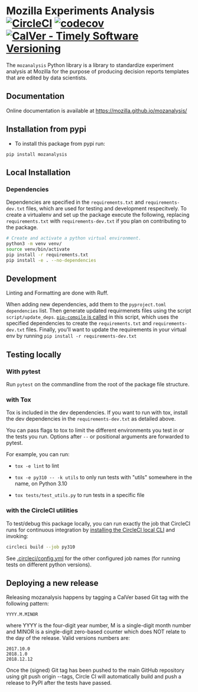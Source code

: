 # Mozilla Experiments Analysis [![CircleCI](https://circleci.com/gh/mozilla/mozanalysis.svg?style=svg)](https://circleci.com/gh/mozilla/mozanalysis) [![codecov](https://codecov.io/gh/mozilla/mozanalysis/branch/master/graph/badge.svg)](https://codecov.io/gh/mozilla/mozanalysis) [![CalVer - Timely Software Versioning](https://img.shields.io/badge/calver-YYYY.M.MINOR-22bfda.svg)](https://calver.org/)

The `mozanalysis` Python library is a library to standardize experiment analysis
at Mozilla for the purpose of producing decision reports templates that are
edited by data scientists.

## Documentation

Online documentation is available at https://mozilla.github.io/mozanalysis/

##  Installation from pypi
- To install this package from pypi run:
```
pip install mozanalysis
```

## Local Installation
### Dependencies
Dependencies are specified in the `requirements.txt` and `requirements-dev.txt` files, which are used for testing and development respecitvely.
To create a virtualenv and set up the package execute the following, replacing `requirements.txt` with `requirements-dev.txt` if you plan on contributing to the package.
```bash
# Create and activate a python virtual environment.
python3 -m venv venv/
source venv/bin/activate
pip install -r requirements.txt
pip install -e . --no-dependencies
```

## Development
Linting and Formatting are done with Ruff.

When adding new dependencies, add them to the `pyproject.toml` `dependencies` list.  Then generate updated requirmenets files using the script `script/update_deps`.  [`pip-compile` is called](https://pypi.org/project/pip-tools/) in this script, which uses the specified dependencies to create the `requirements.txt` and `requirements-dev.txt` files.  Finally, you'll want to update the requirements in your virtual env by running `pip install -r requirements-dev.txt`

## Testing locally

### With pytest
Run `pytest` on the commandline from the root of the package file structure.

### with Tox

Tox is included in the dev dependencies.  If you want to run with tox, install the dev dependencies in the `requirements-dev.txt` as detailed above.

You can pass flags to tox to limit the different environments you test in
or the tests you run. Options after `--` or positional arguments are forwarded to pytest.

For example, you can run:

* `tox -e lint` to lint

* `tox -e py310 -- -k utils` to only run tests with "utils" somewhere in the name, on Python 3.10

* `tox tests/test_utils.py` to run tests in a specific file

### with the CircleCI utilities

To test/debug this package locally, you can run exactly the job that
CircleCI runs for continuous integration by
[installing the CircleCI local CLI](https://circleci.com/docs/2.0/local-cli/#installing-the-circleci-local-cli-on-macos-and-linux-distros)
and invoking:

```bash
circleci build --job py310
```

See [.circleci/config.yml](https://github.com/mozilla/mozanalysis/blob/main/.circleci/config.yml)
for the other configured job names (for running tests on different python versions).

## Deploying a new release

Releasing mozanalysis happens by tagging a CalVer based Git tag with the
following pattern:

    YYYY.M.MINOR

where YYYY is the four-digit year number, M is a single-digit month number and
MINOR is a single-digit zero-based counter which does NOT relate to the day of
the release. Valid versions numbers are:

    2017.10.0
    2018.1.0
    2018.12.12

Once the (signed) Git tag has been pushed to the main GitHub repository using
git push origin --tags, Circle CI will automatically build and push a release to
PyPI after the tests have passed.
